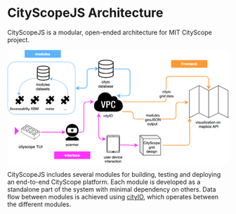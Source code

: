# CityScopeJS Architecture

CityScopeJS is a modular, open-ended architecture for MIT CityScope project.

![CityScopeJS Architecture](figures/CityScopeJS_arch.png)

CityScopeJS includes several modules for building, testing and deploying an end-to-end CityScope platform. Each module is developed as a standalone part of the system with minimal dependency on others. Data flow between modules is achieved using [cityIO](https://cityio.media.mit.edu), which operates between the different modules.
